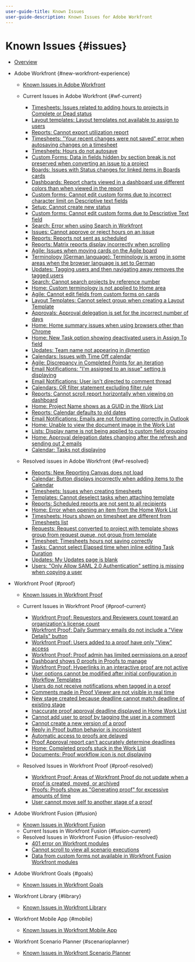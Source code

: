 ```yaml
---
user-guide-title: Known Issues
user-guide-description: Known Issues for Adobe Workfront
---
```


# Known Issues {#issues}

+ [Overview](overview.md)

+ Adobe Workfront {#new-workfront-experience}
  + [Known Issues in Adobe Workfront](newworkfrontexperience.md)
  + Current Issues in Adobe Workfront {#wf-current}
    + [Timesheets: Issues related to adding hours to projects in Complete or Dead status](known-issues-workfront/wf-timesheets-add-hours-to-complete-dead.md)
    + [Layout templates: Layout templates not available to assign to users](known-issues-workfront/wf-layout-templates-not-available-to-assign.md)
    + [Reports: Cannot export utilization report](known-issues-workfront/wf-reports-cannot-export-utilization-report.md)
    + [Timesheets: "Your recent changes were not saved" error when autosaving changes on a timesheet](known-issues-workfront/wf-timesheets-recent-changes-not-saved-error.md)
    + [Timesheets: Hours do not autosave](known-issues-workfront/wf-timesheets-hours-do-not-autosave.md)
    + [Custom Forms: Data in fields hidden by section break is not preserved when converting an issue to a project](known-issues-workfront/wf-custom-forms-data-lost-hidden-section-break.md)
    + [Boards: Issues with Status changes for linked items in Boards cards](known-issues-workfront/wf-boards-issues-status-change.md)
    + [Dashboards: Report charts viewed in a dashboard use different colors than when viewed in the report](known-issues-workfront/wf-dashboard-reports-wrong-color.md)
    + [Custom forms: Cannot edit custom forms due to incorrect character limit on Descriptive text fields](known-issues-workfront/wf-custom-form-incorrect-character-limit.md)
    + [Setup: Cannot create new status](known-issues-workfront/wf-cannot-create-new-status.md)
    + [Custom forms: Cannot edit custom forms due to Descriptive Text field](known-issues-workfront/wf-cust-form-descr-text-label-error.md)
    + [Search: Error when using Search in Workfront](known-issues-workfront/wf-search-error-using-search.md) 
    + [Issues: Cannot approve or reject hours on an issue](known-issues-workfront/wf-issues-cannot-approve-hours.md)
    + [Reports: Reports not sent as scheduled](known-issues-workfront/wf-reports-not-sent-as-scheduled.md)
    + [Reports: Matrix reports display incorrectly when scrolling](known-issues-workfront/wf-reports-matrix-display-incorrectly.md)
    + [Agile: Issues when moving cards on the Agile board](known-issues-workfront/wf-agile-issues-moving-cards.md)
    + [Terminology (German language): Terminology is wrong in some areas when the browser language is set to German](known-issues-workfront/wf-terminology-in-german.md)
    + [Updates: Tagging users and then navigating away removes the tagged users](known-issues-workfront/wf-updates-tag-users-navigate-away-untags.md)
    + [Search: Cannot search projects by reference number](known-issues-workfront/wf-search-cannot-search-proj-by-ref-number.md)
    + [Home: Custom terminology is not applied to Home area](known-issues-workfront/wf-home-custom-term-not-applied-to-home.md)
    + [Agile: Cannot edit fields from custom forms on cards](known-issues-workfront/wf-agile-cannot-edit-fields-custom-cards.md)
    + [Layout Templates: Cannot select group when creating a Layout Template](known-issues-workfront/wf-layout-templ-cannot-select-group.md)
    + [Approvals: Approval delegation is set for the incorrect number of days](known-issues-workfront/wf-approval-delegation-incorrect-number-of-days.md)
    + [Home: Home summary issues when using browsers other than Chrome](known-issues-workfront/wf-home-summary-issues-when-not-using-chrome.md)
    + [Home: New Task option showing deactivated users in Assign To field](known-issues-workfront/wf-home-new-task-option-showing-deactivated-users.md)
    + [Updates: Team name not appearing in @mention](known-issues-workfront/wf-updates-team-name-not-in-mention.md)
    + [Calendars: Issues with Time Off calendar](known-issues-workfront/wf-calendars-issue-time-off.md)
    + [Agile: Discrepancy in Completed Points for an iteration](known-issues-workfront/wf-agile-discrepancy-in-completed-points.md)
    + [Email Notifications: "I'm assigned to an issue" setting is displaying](known-issues-workfront/wf-email-notif-im-assigned-to-issue-displaying.md)
    + [Email Notifications: User isn't directed to comment thread](known-issues-workfront/wf-email-notif-user-not-directed-to-thread.md)
    + [Calendars: OR filter statement excluding filter rule](known-issues-workfront/wf-calendars-or-filter-statement.md)
    + [Reports: Cannot scroll report horizontally when viewing on dashboard](known-issues-workfront/wf-reports-cannot-scroll-horizontally.md)
    + [Home: Project Name shows as a GUID in the Work List](known-issues-workfront/wf-home-project-name-shows-as-guid.md)
    + [Reports: Calendar defaults to old dates](known-issues-workfront/wf-reports-caledar-defaults-to-old-dates.md)
    + [Email Notifications: Emails are not formatting correctly in Outlook](known-issues-workfront/wf-email-notif-not-formatting-in-outlook.md) 
    + [Home: Unable to view the document image in the Work List](known-issues-workfront/wf-home-unable-to-view-document-image.md)
    + [Lists: Display name is not being applied to custom field grouping](known-issues-workfront/wf-lists-display-name-not-applied-to-grouping.md)
    + [Home: Approval delegation dates changing after the refresh and sending out 2 emails](known-issues-workfront/wf-home-approval-delegation-dates-changing.md)
    + [Calendar: Tasks not displaying](known-issues-workfront/wf-calendar-tasks-not-displaying.md)

  + Resolved issues in Adobe Workfront {#wf-resolved}
    + [Reports: New Reporting Canvas does not load](known-issues-workfront/resolved-issues-wf/wf-reports-new-canvas-does-not-load.md)
    + [Calendar: Button displays incorrectly when adding items to the Calendar](known-issues-workfront/resolved-issues-wf/wf-calendar-button-displays-incorrectly.md)
    + [Timesheets: Issues when creating timesheets](known-issues-workfront/resolved-issues-wf/wf-timesheets-issues-creating-timesheets.md)
    + [Templates: Cannot deselect tasks when attaching template](known-issues-workfront/resolved-issues-wf/wf-templ-cannot-deselect-tasks.md)
    + [Reports: Scheduled reports are not sent to all recipients](known-issues-workfront/resolved-issues-wf/wf-reports-scheduled-not-sent-to-all.md)
    + [Home: Error when opening an item from the Home Work List](known-issues-workfront/resolved-issues-wf/wf-home-error-opening-item-work-list.md)
    + [Timesheets: Hours shown on timesheet are different from Timesheets list](known-issues-workfront/resolved-issues-wf/wf-timesheets-hours-different-in-list.md)
    + [Requests: Request converted to project with template shows group from request queue, not group from template](known-issues-workfront/resolved-issues-wf/wf-requests-converted-shows-group-from-queue.md)
    + [Timesheet: Timesheets hours not saving correctly](known-issues-workfront/resolved-issues-wf/wf-timesheets-hours-not-autosaving-correctly.md)
    + [Tasks: Cannot select Elapsed time when inline editing Task Duration](known-issues-workfront/resolved-issues-wf/wf-tasks-cannot-select-elapsed-time.md)
    + [Updates: My Updates page is blank](known-issues-workfront/resolved-issues-wf/wf-updates-my-updates-blank.md)
    + [Users: "Only Allow SAML 2.0 Authentication" setting is missing when copying a user](known-issues-workfront/resolved-issues-wf/wf-users-only-allow-saml-setting-missing.md)



+ Workfront Proof {#proof}
  + [Known Issues in Workfront Proof](workfrontproof.md)
  + Current Issues in Workfront Proof {#proof-current}
    + [Workfront Proof: Requestors and Reviewers count toward an organization's license count](known-issues-workfront-proof/proof-requestor-reviewer-count-as-licenses.md)
    + [Workfront Proof: Daily Summary emails do not include a "View Details" button](known-issues-workfront-proof/proof-daily-summary-email-no-view-details-button.md)
    + [Workfront Proof: Users added to a proof have only "View" access](known-issues-workfront-proof/proof-added-users-have-only-view.md) 
    + [Workfront Proof: Proof admin has limited permissions on a proof](known-issues-workfront-proof/resolved-issues-proof/proof-admin-has-limited-permissions.md)
    + [Dashboard shows 0 proofs in Proofs to manage](known-issues-workfront-proof/zero-proofs-to-manage.md)
    + [Workfront Proof: Hyperlinks in an interactive proof are not active](known-issues-workfront-proof/proof-hyperlinks-are-not-active.md)
    + [User options cannot be modified after initial configuration in Workflow Templates](known-issues-workfront-proof/user-options-cannot-be-modified-after-initial-configuration.md)
    + [Users do not receive notifications when tagged in a proof](known-issues-workfront-proof/users-do-not-receive-notifications-when-tagged-in-a-proof.md)
    + [Comments made in Proof Viewer are not visible in real time](known-issues-workfront-proof/comments-not-visible-in-real-time.md)
    + [New stage created because deadline cannot match deadline of existing stage](known-issues-workfront-proof/new-stage-created.md)
    + [Inaccurate proof approval deadline displayed in Home Work List](known-issues-workfront-proof/inaccurate-proof-approval-deadline-displayed.md)
    + [Cannot add user to proof by tagging the user in a comment](known-issues-workfront-proof/cannot-add-user-to-proof.md)
    + [Cannot create a new version of a proof](known-issues-workfront-proof/cannot-create-a-new-version-of-a-proof.md)
    + [Reply in Proof button behavior is inconsistent](known-issues-workfront-proof/reply-in-proof-button-behavior-is-inconsistent.md)
    + [Automatic access to proofs are delayed](known-issues-workfront-proof/automatic-access-to-proofs-are-delayed.md)
    + [Proof Approval report can't accurately determine deadlines](known-issues-workfront-proof/proof-approval-report-cant-accurately-determine-deadlines.md)
    + [Home: Completed proofs stuck in the Work List](known-issues-workfront-proof/completed-proofs-stuck-in-the-work-list.md)
    + [Documents: Proof workflow icon is not displaying](known-issues-workfront-proof/proof-workflow-icon-is-not-displaying.md)

  + Resolved Issues in Workfront Proof {#proof-resolved}
    + [Workfront Proof: Areas of Workfront Proof do not update when a proof is created, moved, or archived](known-issues-workfront-proof/resolved-issues-proof/proof-areas-not-update-when-proof-moved.md)
    + [Proofs: Proofs show as "Generating proof" for excessive amounts of time](known-issues-workfront-proof/resolved-issues-proof/generating-proof-for-excessive-amounts-of-time.md)
    + [User cannot move self to another stage of a proof](known-issues-workfront-proof/resolved-issues-proof/user-cannot-move-self-to-another-stage-of-a-proof.md)

+ Adobe Workfront Fusion {#fusion}
  + [Known Issues in Workfront Fusion](workfrontfusion.md)
  + Current Issues in Workfront Fusion {#fusion-current}
  + Resolved Issues in Workfront Fusion {#fusion-resolved}
    + [401 error on Workfront modules](known-issues-workfront-fusion/resolved-issues-fusion/401-error-on-workfront-modules.md)
    + [Cannot scroll to view all scenario executions](known-issues-workfront-fusion/resolved-issues-fusion/cannot-scroll-to-view-all-scenario-executions.md)
    + [Data from custom forms not available in Workfront Fusion Workfront modules](known-issues-workfront-fusion/resolved-issues-fusion/data-from-custom-forms-not-available.md)

+ Adobe Workfront Goals {#goals}
  + [Known Issues in Workfront Goals](workfrontgoals.md)
+ Workfront Library {#library}
  + [Known Issues in Workfront Library](workfrontlibrary.md)
+ Workfront Mobile App {#mobile}
  + [Known Issues in Workfront Mobile App](workfrontmobile.md)
+ Workfront Scenario Planner {#scenarioplanner}
  + [Known Issues in Workfront Scenario Planner](workfrontscenarioplanner.md)

<!--

Articles must be added to this TOC file in order to render.

Use this list format to specify links to articles and section headings that expand and collapse in the left rail of the user guide.

An article link CANNOT be used as a section heading.

Page url - https://one.workfront.com/s/article/Known-Issues

Known Issues in the new Workfront experience
Known Issues in Workfront Fusion
Known Issues in Workfront Goals
Known Issues in Workfront Library
Known Issues in the Workfront Mobile App
Known Issues in Workfront Proof
Known Issues in Workfront Scenario Planner

-->
